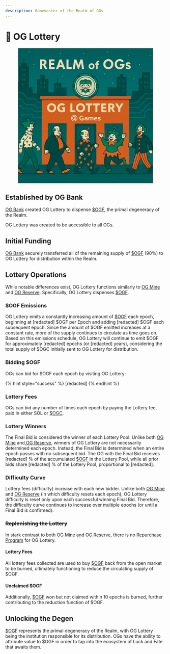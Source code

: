 ```yaml
---
description: Gamemaster of the Realm of OGs
---
```


# 🎰 OG Lottery

<figure><img src="../.gitbook/assets/Lottery.png" alt=""><figcaption></figcaption></figure>

## Established by OG Bank

[OG Bank](og-bank.md) created OG Lottery to dispense [$OGF](../constructs/tokens/usdogf-og-fool.md), the primal degeneracy of the Realm.

OG Lottery was created to be accessible to all OGs.

## Initial Funding

[OG Bank](og-bank.md) securely transferred all of the remaining supply of [$OGF](../constructs/tokens/usdogf-og-fool.md) (90%) to OG Lottery for distribution within the Realm.

## Lottery Operations

While notable differences exist, OG Lottery functions similarly to [OG Mine](og-mine.md) and [OG Reserve](og-reserve.md). Specifically, OG Lottery dispenses [$OGF](../constructs/tokens/usdogf-og-fool.md).

### $OGF Emissions

OG Lottery emits a constantly increasing amount of [$OGF](../constructs/tokens/usdogf-og-fool.md) each epoch, beginning at \[redacted] $OGF per Epoch and adding \[redacted] $OGF each subsequent epoch. Since the amount of $OGF emitted increases at a constant rate, more of the supply continues to circulate as time goes on. Based on this emissions schedule, OG Lottery will continue to emit $OGF for approximately \[redacted] epochs (or \[redacted] years), considering the total supply of $OGC initially sent to OG Lottery for distribution.

### Bidding $OGF

OGs can bid for $OGF each epoch by visiting OG Lottery:

{% hint style="success" %}
\[redacted]
{% endhint %}

### Lottery Fees

OGs can bid any number of times each epoch by paying the Lottery fee, paid in either SOL or [$OGC](../constructs/tokens/usdogc-og-coin.md).

### Lottery Winners

The Final Bid is considered the winner of each Lottery Pool. Unlike both [OG Mine](og-mine.md) and[ OG Reserve](og-reserve.md), winners of OG Lottery are not necessarily determined each epoch. Instead, the Final Bid is determined when an entire epoch passes with no subsequent bid. The OG with the Final Bid receives \[redacted] % of the accumulated [$OGF](../constructs/tokens/usdogf-og-fool.md) in the Lottery Pool, while all prior bids share \[redacted] % of the Lottery Pool, proportional to \[redacted].

### Difficulty Curve

Lottery fees (difficulty) increase with each new bidder. Unlike both [OG Mine](og-mine.md) and [OG Reserve](og-reserve.md) (in which difficulty resets each epoch), OG Lottery difficulty is reset only upon each successful winning Final Bid. Therefore, the difficulty curve continues to increase over multiple epochs (or until a Final Bid is confirmed).

### ~~Replenishing the Lottery~~

In stark contrast to both [OG Mine](og-mine.md) and [OG Reserve](og-reserve.md), there is no [Repurchase Program](../constructs/repurchase-program.md) for OG Lottery.&#x20;

#### Lottery Fees

All lottery fees collected are used to buy [$OGF](../constructs/tokens/usdogf-og-fool.md) back from the open market to be burned, ultimately functioning to reduce the circulating supply of $OGF.

#### Unclaimed $OGF

Additionally, [$OGF](../constructs/tokens/usdogf-og-fool.md) won but not claimed within 10 epochs is burned, further contributing to the reduction function of $OGF.

## Unlocking the Degen

[$OGF](../constructs/tokens/usdogf-og-fool.md) represents the primal degeneracy of the Realm, with OG Lottery being the institution responsible for its distribution. OGs have the ability to attribute value to $OGF in order to tap into the ecosystem of Luck and Fate that awaits them.
